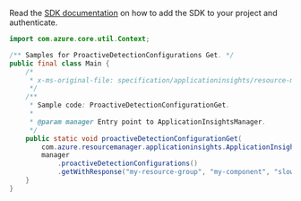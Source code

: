 Read the [SDK documentation](https://github.com/Azure/azure-sdk-for-java/blob/azure-resourcemanager-applicationinsights_1.0.0-beta.2/sdk/applicationinsights/azure-resourcemanager-applicationinsights/README.md) on how to add the SDK to your project and authenticate.

```java
import com.azure.core.util.Context;

/** Samples for ProactiveDetectionConfigurations Get. */
public final class Main {
    /*
     * x-ms-original-file: specification/applicationinsights/resource-manager/Microsoft.Insights/stable/2015-05-01/examples/ProactiveDetectionConfigurationGet.json
     */
    /**
     * Sample code: ProactiveDetectionConfigurationGet.
     *
     * @param manager Entry point to ApplicationInsightsManager.
     */
    public static void proactiveDetectionConfigurationGet(
        com.azure.resourcemanager.applicationinsights.ApplicationInsightsManager manager) {
        manager
            .proactiveDetectionConfigurations()
            .getWithResponse("my-resource-group", "my-component", "slowpageloadtime", Context.NONE);
    }
}
```
